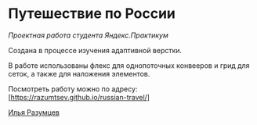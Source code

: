 # Путешествие по России

_Проектная работа студента Яндекс.Практикум_

Создана в процессе изучения адаптивной верстки.

В работе использованы флекс для однопоточных конвееров и грид для сеток, а также для наложения элементов.

Посмотреть работу можно по адресу: [https://razumtsev.github.io/russian-travel/]

[Илья Разумцев](mailto:razumtsev.il@yandex.ru)
